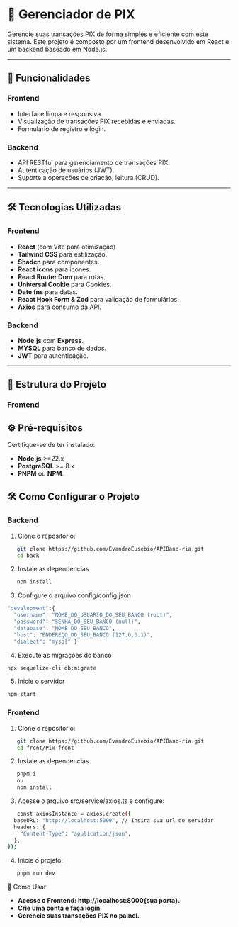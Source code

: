 # 📌 Gerenciador de PIX

Gerencie suas transações PIX de forma simples e eficiente com este sistema. Este projeto é composto por um frontend desenvolvido em React e um backend baseado em Node.js.

---

## 🚀 **Funcionalidades**

### **Frontend**

- Interface limpa e responsiva.
- Visualização de transações PIX recebidas e enviadas.
- Formulário de registro e login.

### **Backend**

- API RESTful para gerenciamento de transações PIX.
- Autenticação de usuários (JWT).
- Suporte a operações de criação, leitura (CRUD).

---

## 🛠️ **Tecnologias Utilizadas**

### **Frontend**

- **React** (com Vite para otimização)
- **Tailwind CSS** para estilização.
- **Shadcn** para componentes.
- **React icons** para icones.
- **React Router Dom** para rotas.
- **Universal Cookie** para Cookies.
- **Date fns** para datas.
- **React Hook Form & Zod** para validação de formulários.
- **Axios** para consumo da API.

### **Backend**

- **Node.js** com **Express**.
- **MYSQL** para banco de dados.
- **JWT** para autenticação.

---

## 📂 **Estrutura do Projeto**

### **Frontend**

## ⚙️ **Pré-requisitos**

Certifique-se de ter instalado:

- **Node.js** >=22.x
- **PostgreSQL** >= 8.x
- **PNPM** ou **NPM**.

## 🛠️ **Como Configurar o Projeto**

### **Backend**

1. Clone o repositório:

```bash
   git clone https://github.com/EvandroEusebio/APIBanc-ria.git
   cd back
```

2. Instale as dependencias

```bash
   npm install
```

3. Configure o arquivo config/config.json

```bash
"development":{
  "username": "NOME_DO_USUARIO_DO_SEU_BANCO (root)",
  "password": "SENHA_DO_SEU_BANCO (null)",
  "database": "NOME_DO_SEU_BANCO",
  "host": "ENDEREÇO_DO_SEU_BANCO (127.0.0.1)",
  "dialect": "mysql" }
```

4. Execute as migrações do banco

```bash
npx sequelize-cli db:migrate
```

5. Inicie o servidor

```bash
npm start
```

### **Frontend**

1. Clone o repositório:

```bash
   git clone https://github.com/EvandroEusebio/APIBanc-ria.git
   cd front/Pix-front
```

2. Instale as dependencias

```bash
   pnpm i
   ou
   npm install
```

3. Acesse o arquivo src/service/axios.ts e configure:

```bash
   const axiosInstance = axios.create({
  baseURL: "http://localhost:5000", // Insira sua url do servidor
  headers: {
    "Content-Type": "application/json",
  },
});
```

4. Inicie o projeto:

```bash
   pnpm run dev
```

🧪 Como Usar

- **Acesse o Frontend: http://localhost:8000{sua porta}.**
- **Crie uma conta e faça login.**
- **Gerencie suas transações PIX no painel.**
